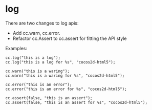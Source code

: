 # log

There are two changes to log apis:

* Add cc.warn, cc.error.
* Refactor cc.Assert to cc.assert for fitting the API style

Examples:

```
cc.log("this is a log");
cc.log("this is a log for %s", "cocos2d-html5");

cc.warn("this is a waring");
cc.warn("this is a waring for %s", "cocos2d-html5");

cc.error("this is an error");
cc.error("this is an error for %s", "cocos2d-html5");

cc.assert(false, "this is an assert");
cc.assert(false, "this is an assert for %s", "cocos2d-html5");
```